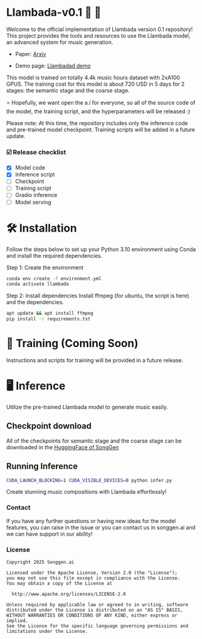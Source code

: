 # Llambada-v0.1 🐑 🎵
Welcome to the official implementation of Llambada version 0.1 repository! This project provides the tools and resources to use the Llambada model, an advanced system for music generation.

- Paper: [Arxiv](https://arxiv.org/pdf/2411.01661)

- Demo page: [Llambadad demo](https://songgen-ai.github.io/llambada-demo/)

This model is trained on totally 4.4k music hours dataset with 2xA100 GPUS. The training cost for this model is about 720 USD in 5 days for 2 stages: the semantic stage and the coarse stage.

⭐ Hopefully, we want open the a.i for everyone, so all of the source code of the model, the training script, and the hyperparameters will be released :)

Please note: At this time, the repository includes only the inference code and pre-trained model checkpoint. Training scripts will be added in a future update.

### ☑️ Release checklist

- [x] Model code
- [x] Inference script
- [ ] Checkpoint
- [ ] Training script
- [ ] Gradio inference
- [ ] Model serving
# 🛠️ Installation
Follow the steps below to set up your Python 3.10 environment using Conda and install the required dependencies.

Step 1: Create the environment
```bash
conda env create -f environment.yml
conda activate llambada
```
Step 2: Install dependencies
Install ffmpeg (for ubuntu, the script is here) and the dependencies.
``` bash
apt update && apt install ffmpeg
pip install -r requirements.txt
```
# 🚅 Training (Coming Soon)
Instructions and scripts for training will be provided in a future release.

# 🖥️ Inference
Utilize the pre-trained Llambada model to generate music easily.

## Checkpoint download

All of the checkpoints for semantic stage and the coarse stage can be downloaded in the [HuggingFace of SongGen](https://huggingface.co/songgen/Llambada)

## Running Inference
``` bash
CUDA_LAUNCH_BLOCKING=1 CUDA_VISIBLE_DEVICES=0 python infer.py
```
Create stunning music compositions with Llambada effortlessly!

### Contact

If you have any further questions or having new ideas for the model features, you can raise in the issue or you can contact us in songgen.ai and we can have support in our ability!

### License 

```
Copyright 2025 Songgen.ai

Licensed under the Apache License, Version 2.0 (the "License");
you may not use this file except in compliance with the License.
You may obtain a copy of the License at

  http://www.apache.org/licenses/LICENSE-2.0

Unless required by applicable law or agreed to in writing, software
distributed under the License is distributed on an "AS IS" BASIS,
WITHOUT WARRANTIES OR CONDITIONS OF ANY KIND, either express or implied.
See the License for the specific language governing permissions and
limitations under the License.
```
